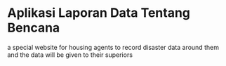 # Aplikasi Laporan Data Tentang Bencana
a special website for housing agents to record disaster data around them and the data will be given to their superiors


